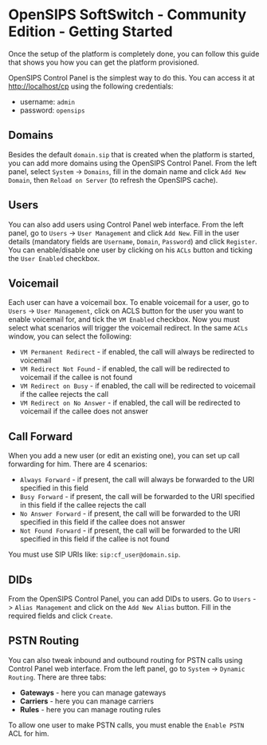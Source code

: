 # OpenSIPS SoftSwitch - Community Edition - Getting Started

Once the setup of the platform is completely done, you can follow this
guide that shows you how you can get the platform provisioned.

OpenSIPS Control Panel is the simplest way to do this. You can access it at [http://localhost/cp](http://localhost/cp) using the following credentials:
* username: `admin`
* password: `opensips`

## Domains

Besides the default `domain.sip` that is created when the platform is started, you can add more domains using the OpenSIPS Control Panel. From the left panel, select `System` -> `Domains`, fill in the domain name and click `Add New Domain`, then `Reload on Server` (to refresh the OpenSIPS cache).

## Users

You can also add users using Control Panel web interface. From the left panel, go to `Users` -> `User Management` and click `Add New`. Fill in the user details (mandatory fields are `Username`, `Domain`, `Password`) and click `Register`. You can enable/disable one user by clicking on his `ACLs` button and ticking the `User Enabled` checkbox.

## Voicemail

Each user can have a voicemail box. To enable voicemail for a user, go to `Users` -> `User Management`, click on ACLS button for the user you want to enable voicemail for, and tick the `VM Enabled` checkbox.
Now you must select what scenarios will trigger the voicemail redirect. In the same `ACLs` window, you can select the following:
* `VM Permanent Redirect` - if enabled, the call will always be redirected to voicemail
* `VM Redirect Not Found` - if enabled, the call will be redirected to voicemail if the callee is not found
* `VM Redirect on Busy` - if enabled, the call will be redirected to voicemail if the callee rejects the call
* `VM Redirect on No Answer` - if enabled, the call will be redirected to voicemail if the callee does not answer

## Call Forward

When you add a new user (or edit an existing one), you can set up call forwarding for him. There are 4 scenarios:
* `Always Forward` - if present, the call will always be forwarded to the URI specified in this field
* `Busy Forward` - if present, the call will be forwarded to the URI specified in this field if the callee rejects the call
* `No Answer Forward` - if present, the call will be forwarded to the URI specified in this field if the callee does not answer
* `Not Found Forward` - if present, the call will be forwarded to the URI specified in this field if the callee is not found

You must use SIP URIs like: `sip:cf_user@domain.sip`.

## DIDs

From the OpenSIPS Control Panel, you can add DIDs to users. Go to `Users` -> `Alias Management` and click on the `Add New Alias` button. Fill in the required fields and click `Create`.

## PSTN Routing

You can also tweak inbound and outbound routing for PSTN calls using Control Panel web interface. From the left panel, go to `System` -> `Dynamic Routing`. There are three tabs:
* **Gateways** - here you can manage gateways
* **Carriers** - here you can manage carriers
* **Rules** - here you can manage routing rules

To allow one user to make PSTN calls, you must enable the `Enable PSTN` ACL for him.
